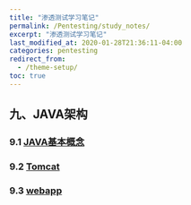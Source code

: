 ```yaml
---
title: "渗透测试学习笔记"
permalink: /Pentesting/study_notes/
excerpt: "渗透测试学习笔记"
last_modified_at: 2020-01-28T21:36:11-04:00
categories: pentesting
redirect_from:
  - /theme-setup/
toc: true
---
```


## 九、JAVA架构

### 9.1 [JAVA基本概念](/pentesting/java-base/)

### 9.2 [Tomcat](/pentesting/web-Container/)

### 9.3 [webapp](/pentesting/webapp/)
